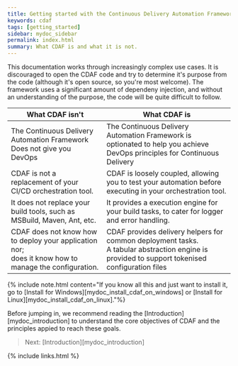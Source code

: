 ```yaml
---
title: Getting started with the Continuous Delivery Automation Framework
keywords: cdaf
tags: [getting_started]
sidebar: mydoc_sidebar
permalink: index.html
summary: What CDAF is and what it is not.
---
```


This documentation works through increasingly complex use cases. It is discouraged to open the CDAF code and try to determine it's purpose from the code (although it's open source, so you're most welcome). The framework uses a significant amount of dependeny injection, and without an understanding of the purpose, the code will be quite difficult to follow.

| What CDAF isn't | What CDAF is |
|-----------------|--------------|
| The Continuous Delivery Automation Framework Does not give you DevOps | The Continuous Delivery Automation Framework is optionated to help you achieve DevOps principles for Continuous Delivery |
| CDAF is not a replacement of your CI/CD orchestration tool. | CDAF is loosely coupled, allowing you to test your automation before executing in your orchestration tool. |
| It does not replace your build tools, such as MSBuild, Maven, Ant, etc. | It provides a execution engine for your build tasks, to cater for logger and error handling. |
| CDAF does not know how to deploy your application nor;<br/>does it know how to manage the configuration. | CDAF provides delivery helpers for common deployment tasks.<br/>A tabular abstraction engine is provided to support tokenised configuration files |

{% include note.html content="If you know all this and just want to install it, go to [Install for Windows][mydoc_install_cdaf_on_windows] or [Install for Linux][mydoc_install_cdaf_on_linux]."%}

Before jumping in, we recommend reading the [Introduction][mydoc_introduction] to understand the core objectives of CDAF and the principles appied to reach these goals.

> Next: [Introduction][mydoc_introduction]

{% include links.html %}
